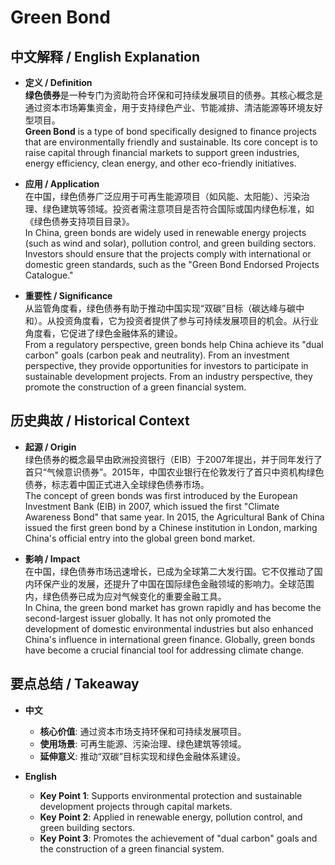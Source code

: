 # Green Bond

## 中文解释 / English Explanation

* **定义 / Definition**  
  **绿色债券**是一种专门为资助符合环保和可持续发展项目的债券。其核心概念是通过资本市场筹集资金，用于支持绿色产业、节能减排、清洁能源等环境友好型项目。  
  **Green Bond** is a type of bond specifically designed to finance projects that are environmentally friendly and sustainable. Its core concept is to raise capital through financial markets to support green industries, energy efficiency, clean energy, and other eco-friendly initiatives.

* **应用 / Application**  
  在中国，绿色债券广泛应用于可再生能源项目（如风能、太阳能）、污染治理、绿色建筑等领域。投资者需注意项目是否符合国际或国内绿色标准，如《绿色债券支持项目目录》。  
  In China, green bonds are widely used in renewable energy projects (such as wind and solar), pollution control, and green building sectors. Investors should ensure that the projects comply with international or domestic green standards, such as the "Green Bond Endorsed Projects Catalogue."

* **重要性 / Significance**  
  从监管角度看，绿色债券有助于推动中国实现“双碳”目标（碳达峰与碳中和）。从投资角度看，它为投资者提供了参与可持续发展项目的机会。从行业角度看，它促进了绿色金融体系的建设。  
  From a regulatory perspective, green bonds help China achieve its "dual carbon" goals (carbon peak and neutrality). From an investment perspective, they provide opportunities for investors to participate in sustainable development projects. From an industry perspective, they promote the construction of a green financial system.

## 历史典故 / Historical Context

* **起源 / Origin**  
  绿色债券的概念最早由欧洲投资银行（EIB）于2007年提出，并于同年发行了首只“气候意识债券”。2015年，中国农业银行在伦敦发行了首只中资机构绿色债券，标志着中国正式进入全球绿色债券市场。  
  The concept of green bonds was first introduced by the European Investment Bank (EIB) in 2007, which issued the first "Climate Awareness Bond" that same year. In 2015, the Agricultural Bank of China issued the first green bond by a Chinese institution in London, marking China's official entry into the global green bond market.

* **影响 / Impact**  
  在中国，绿色债券市场迅速增长，已成为全球第二大发行国。它不仅推动了国内环保产业的发展，还提升了中国在国际绿色金融领域的影响力。全球范围内，绿色债券已成为应对气候变化的重要金融工具。  
  In China, the green bond market has grown rapidly and has become the second-largest issuer globally. It has not only promoted the development of domestic environmental industries but also enhanced China's influence in international green finance. Globally, green bonds have become a crucial financial tool for addressing climate change.

## 要点总结 / Takeaway

* **中文**  
  - **核心价值**: 通过资本市场支持环保和可持续发展项目。
  - **使用场景**: 可再生能源、污染治理、绿色建筑等领域。
  - **延伸意义**: 推动“双碳”目标实现和绿色金融体系建设。

* **English**  
  - **Key Point 1**: Supports environmental protection and sustainable development projects through capital markets.
  - **Key Point 2**: Applied in renewable energy, pollution control, and green building sectors.
  - **Key Point 3**: Promotes the achievement of "dual carbon" goals and the construction of a green financial system.